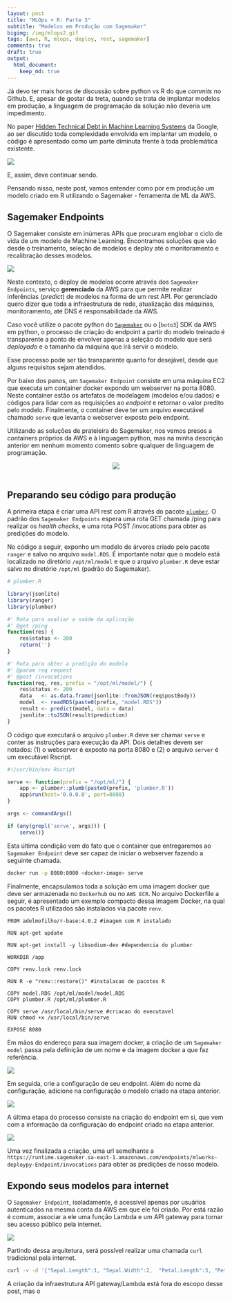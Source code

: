 ```yaml
---
layout: post
title: "MLOps + R: Parte 3"
subtitle: "Modelos em Produção com Sagemaker"
bigimg: /img/mlops2.gif
tags: [aws, R, mlops, deploy, rest, sagemaker]
comments: true
draft: true
output:
  html_document:
    keep_md: true
---
```


Já devo ter mais horas de discussão sobre python vs R do que *commits* no Github. E, apesar de gostar da treta, quando se trata de implantar modelos em produção, a linguagem de programação da solução não deveria um impedimento.

No paper [
Hidden Technical Debt in Machine Learning Systems](https://papers.nips.cc/paper/5656-hidden-technical-debt-in-machine-learning-systems.pdf) da Google, ao ser discutido toda complexidade envolvida em implantar um modelo, o código é apresentado como um parte diminuta frente à toda problemática existente.

![](../img/ml.png)

E, assim, deve continuar sendo.

Pensando nisso, neste post, vamos entender como por em produção um modelo criado em R utilizando o Sagemaker - ferramenta de ML da AWS.

## Sagemaker Endpoints

O Sagemaker consiste em inúmeras APIs que procuram englobar o ciclo de vida de um modelo de Machine Learning. Encontramos soluções que vão desde o treinamento, seleção de modelos e deploy até o monitoramento e recalibração desses modelos.

![](../img/sage.jpeg)

Neste contexto, o deploy de modelos ocorre através dos `Sagemaker Endpoints`, serviço **gerenciado** da AWS para que permite realizar inferências (*predict*) de modelos na forma de um rest API. Por gerenciado quero dizer que toda a infraestrutura de rede, atualização das máquinas, monitoramento, até DNS é responsabilidade da AWS.

Caso você utilize o pacote python do [`Sagemaker`]() ou o [`boto3`] SDK da AWS em python, o processo de criação do endpoint a partir do modelo treinado é transparente a ponto de envolver apenas a seleção do modelo que será *deployado* e o tamanho da máquina que irá servir o modelo.

Esse processo pode ser tão transparente quanto for desejável, desde que alguns requisitos sejam atendidos.

Por baixo dos panos, um `Sagemaker Endpoint` consiste em uma máquina EC2 que executa um container docker expondo um webserver na porta 8080. Neste container estão os artefatos de modelagem (modelos e/ou dados) e códigos para lidar com as requisições ao *endpoint* e retornar o valor predito pelo modelo. Finalmente, o container deve ter um arquivo executável chamado `serve` que levanta o webserver exposto pelo endpoint.

Utilizando as soluções de prateleira do Sagemaker, nos vemos presos a containers próprios da AWS e à linguagem python, mas na minha descrição anterior em nenhum momento comento sobre qualquer de linguagem de programação.

<center>
<img src="../img/himym.gif">
</center>
</br>

## Preparando seu código para produção

A primeira etapa é criar uma API rest com R através do pacote [`plumber`](). O padrão dos `Sagemaker Endpoints` espera uma rota GET chamada /ping para realizar os *health checks*, e uma rota POST /invocations para obter as predições do modelo.

No código a seguir, exponho um modelo de árvores criado pelo pacote `ranger` e salvo no arquivo `model.RDS`. É importante notar que o modelo está localizado no diretório `/opt/ml/model` e que o arquivo `plumber.R` deve estar salvo no diretório `/opt/ml` (padrão do Sagemaker).

```R
# plumber.R

library(jsonlite)
library(ranger)
library(plumber)

#' Rota para avaliar a saúde da aplicação
#' @get /ping
function(res) {
    res$status <- 200
    return('')
}

#' Rota para obter a predição do modelo
#' @param req request
#' @post /invocations
function(req, res, prefix = "/opt/ml/model/") {
    res$status <- 200
    data   <- as.data.frame(jsonlite::fromJSON(req$postBody))
    model  <- readRDS(paste0(prefix, "model.RDS"))
    result <- predict(model, data = data)
    jsonlite::toJSON(result$prediction)
}
```

O código que executará o arquivo `plumber.R` deve ser chamar `serve` e conter as instruções para execução da API. Dois detalhes devem ser notados: (1) o webserver é exposto na porta 8080 e (2) o arquivo `server` é um executável Rscript.

```R
#!/usr/bin/env Rscript

serve <- function(prefix = "/opt/ml/") {
    app <- plumber::plumb(paste0(prefix, 'plumber.R'))
    app$run(host='0.0.0.0', port=8080)
}

args <- commandArgs()

if (any(grepl('serve', args))) {
    serve()}
```

Esta última condição vem do fato que o container que entregaremos ao `Sagemaker Endpoint` deve ser capaz de iniciar o webserver fazendo a seguinte chamada.

```bash
docker run -p 8080:8080 <docker-image> serve
```

Finalmente, encapsulamos toda a solução em uma imagem docker que deve ser armazenada no `Dockerhub` ou no `AWS ECR`. No arquivo Dockerfile a seguir, é apresentado um exemplo compacto dessa imagem Docker, na qual os pacotes R utilizados são instalados via pacote `renv`.

```docker
FROM adelmofilho/r-base:4.0.2 #imagem com R instalado

RUN apt-get update

RUN apt-get install -y libsodium-dev #dependencia do plumber

WORKDIR /app

COPY renv.lock renv.lock

RUN R -e "renv::restore()" #instalacao de pacotes R

COPY model.RDS /opt/ml/model/model.RDS
COPY plumber.R /opt/ml/plumber.R

COPY serve /usr/local/bin/serve #criacao do executavel
RUN chmod +x /usr/local/bin/serve

EXPOSE 8080
```

Em mãos do endereço para sua imagem docker, a criação de um `Sagemaker model` passa pela definição de um nome e da imagem docker a que faz referência.

![](../img/model2.png)

Em seguida, crie a configuração de seu endpoint. Além do nome da configuração, adicione na configuração o modelo criado na etapa anterior.

![](../img/endconf2.png)

A última etapa do processo consiste na criação do endpoint em si, que vem com a informação da configuração do endpoint criado na etapa anterior.

![](../img/end2.png)

Uma vez finalizada a criação, uma url semelhante a `https://runtime.sagemaker.sa-east-1.amazonaws.com/endpoints/mlworks-deploypy-Endpoint/invocations` para obter as predições de nosso modelo.

## Expondo seus modelos para internet

O `Sagemaker Endpoint`, isoladamente, é acessível apenas por usuários autenticados na mesma conta da AWS em que ele foi criado. Por está razão é comum, associar a ele uma função Lambda e um API gateway para tornar seu acesso público pela internet.

![](../img/arch.png)

Partindo dessa arquitetura, será possível realizar uma chamada `curl` tradicional pela internet.

```bash
curl -v -d '{"Sepal.Length":1, "Sepal.Width":2,  "Petal.Length":3, "Petal.Width":4}' -X POST https://ltchxfsiy2.execute-api.sa-east-1.amazonaws.com/predict
```

A criação da infraestrutura API gateway/Lambda está fora do escopo desse post, mas o 

<div class="github-card" data-user="lepture" data-repo="github-cards"></div>
<script src="https://cdn.jsdelivr.net/gh/lepture/github-cards@latest/jsdelivr/widget.js"></script>